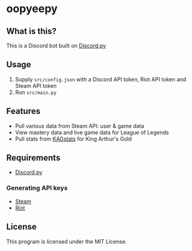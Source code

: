 # oopyeepy
## What is this?
This is a Discord bot built on [Discord.py](https://discordpy.readthedocs.io/en/stable/)

## Usage
1. Supply `src/config.json` with a Discord API token, Riot API token and Steam API token
2. Run `src/main.py`

## Features
* Pull various data from Steam API: user & game data
* View mastery data and live game data for League of Legends
* Pull stats from [KAGstats](https://kagstats.com) for King Arthur's Gold

## Requirements
* [Discord.py](https://discordpy.readthedocs.io/en/stable/)

### Generating API keys
* [Steam](https://steamcommunity.com/dev)
* [Riot](https://developer.riotgames.com/)

## License
This program is licensed under the MIT License.
